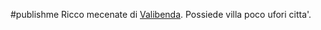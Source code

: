 #publishme 
Ricco mecenate di [Valibenda](../../../places/Valibenda.md). Possiede villa poco ufori citta'.